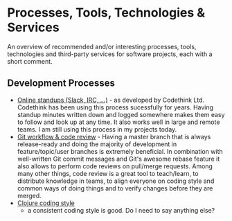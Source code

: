 # Processes, Tools, Technologies & Services

An overview of recommended and/or interesting processes, tools,
technologies and third-party services for software projects, each
with a short comment.

## Development Processes

* [Online standups (Slack, IRC, ...)](online-standups.md) -
  as developed by Codethink Ltd. Codethink has been using this process
  sucessfully for years. Having standup minutes written down and logged
  somewhere makes them easy to follow and look up at any time. It also
  works well in large and remote teams. I am still using this process
  in my projects today.
* [Git workflow & code review](git-workflow-and-review.md) - Having a
  master branch that is always release-ready and doing the majority of
  development in feature/topic/user branches is extremely beneficial.
  In combination with well-written Git commit messages and Git's awesome
  rebase feature it also allows to perform code reviews on pull/merge
  requests. Among many other things, code review is a great tool to
  teach/learn, to distribute knowledge in teams, to align everyone on
  coding style and common ways of doing things and to verify changes
  before they are merged.
* [Clojure coding style](https://github.com/bbatsov/clojure-style-guide)
  - a consistent coding style is good. Do I need to say anything else?
